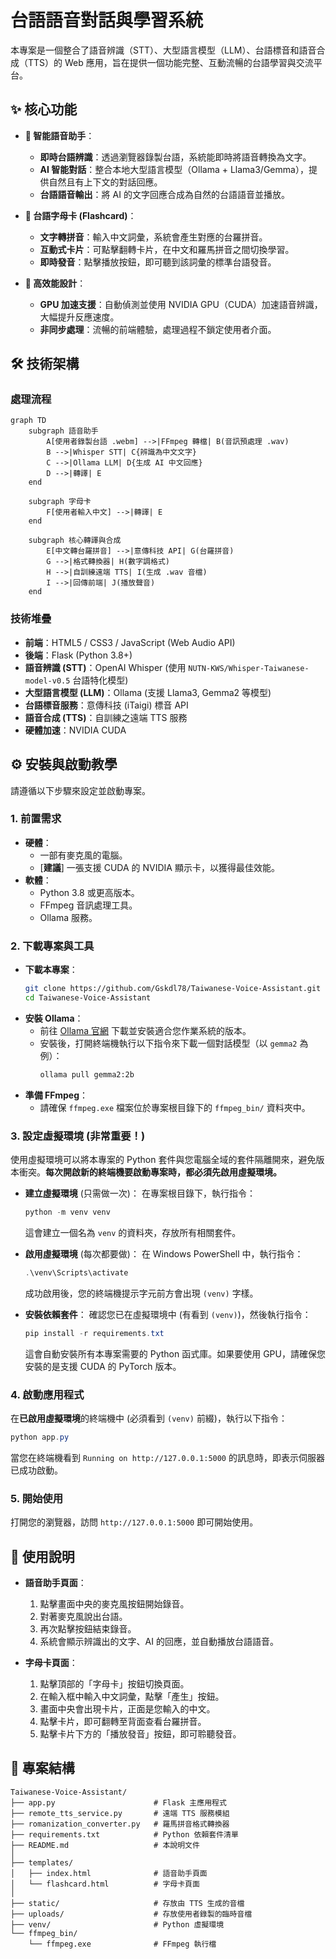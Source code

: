 # 台語語音對話與學習系統

本專案是一個整合了語音辨識（STT）、大型語言模型（LLM）、台語標音和語音合成（TTS）的 Web 應用，旨在提供一個功能完整、互動流暢的台語學習與交流平台。

## ✨ 核心功能

- **🤖 智能語音助手**：
  - **即時台語辨識**：透過瀏覽器錄製台語，系統能即時將語音轉換為文字。
  - **AI 智能對話**：整合本地大型語言模型（Ollama + Llama3/Gemma），提供自然且有上下文的對話回應。
  - **台語語音輸出**：將 AI 的文字回應合成為自然的台語語音並播放。

- **📇 台語字母卡 (Flashcard)**：
  - **文字轉拼音**：輸入中文詞彙，系統會產生對應的台羅拼音。
  - **互動式卡片**：可點擊翻轉卡片，在中文和羅馬拼音之間切換學習。
  - **即時發音**：點擊播放按鈕，即可聽到該詞彙的標準台語發音。

- **🚀 高效能設計**：
  - **GPU 加速支援**：自動偵測並使用 NVIDIA GPU（CUDA）加速語音辨識，大幅提升反應速度。
  - **非同步處理**：流暢的前端體驗，處理過程不鎖定使用者介面。

## 🛠️ 技術架構

### 處理流程
```mermaid
graph TD
    subgraph 語音助手
        A[使用者錄製台語 .webm] -->|FFmpeg 轉檔| B(音訊預處理 .wav)
        B -->|Whisper STT| C{辨識為中文文字}
        C -->|Ollama LLM| D{生成 AI 中文回應}
        D -->|轉譯| E
    end

    subgraph 字母卡
        F[使用者輸入中文] -->|轉譯| E
    end

    subgraph 核心轉譯與合成
        E[中文轉台羅拼音] -->|意傳科技 API| G(台羅拼音)
        G -->|格式轉換器| H(數字調格式)
        H -->|自訓練遠端 TTS| I(生成 .wav 音檔)
        I -->|回傳前端| J(播放聲音)
    end
```

### 技術堆疊
- **前端**：HTML5 / CSS3 / JavaScript (Web Audio API)
- **後端**：Flask (Python 3.8+)
- **語音辨識 (STT)**：OpenAI Whisper (使用 `NUTN-KWS/Whisper-Taiwanese-model-v0.5` 台語特化模型)
- **大型語言模型 (LLM)**：Ollama (支援 Llama3, Gemma2 等模型)
- **台語標音服務**：意傳科技 (iTaigi) 標音 API
- **語音合成 (TTS)**：自訓練之遠端 TTS 服務
- **硬體加速**：NVIDIA CUDA

## ⚙️ 安裝與啟動教學

請遵循以下步驟來設定並啟動專案。

### 1. 前置需求
- **硬體**：
  - 一部有麥克風的電腦。
  - [**建議**] 一張支援 CUDA 的 NVIDIA 顯示卡，以獲得最佳效能。
- **軟體**：
  - Python 3.8 或更高版本。
  - FFmpeg 音訊處理工具。
  - Ollama 服務。

### 2. 下載專案與工具
- **下載本專案**：
  ```bash
  git clone https://github.com/Gskdl78/Taiwanese-Voice-Assistant.git
  cd Taiwanese-Voice-Assistant
  ```
- **安裝 Ollama**：
  - 前往 [Ollama 官網](https://ollama.com/download) 下載並安裝適合您作業系統的版本。
  - 安裝後，打開終端機執行以下指令來下載一個對話模型（以 `gemma2` 為例）：
    ```bash
    ollama pull gemma2:2b
    ```
- **準備 FFmpeg**：
  - 請確保 `ffmpeg.exe` 檔案位於專案根目錄下的 `ffmpeg_bin/` 資料夾中。

### 3. 設定虛擬環境 (非常重要！)

使用虛擬環境可以將本專案的 Python 套件與您電腦全域的套件隔離開來，避免版本衝突。**每次開啟新的終端機要啟動專案時，都必須先啟用虛擬環境。**

- **建立虛擬環境** (只需做一次)：
  在專案根目錄下，執行指令：
  ```powershell
  python -m venv venv
  ```
  這會建立一個名為 `venv` 的資料夾，存放所有相關套件。

- **啟用虛擬環境** (每次都要做)：
  在 Windows PowerShell 中，執行指令：
  ```powershell
  .\venv\Scripts\activate
  ```
  成功啟用後，您的終端機提示字元前方會出現 `(venv)` 字樣。

- **安裝依賴套件**：
  確認您已在虛擬環境中 (有看到 `(venv)`)，然後執行指令：
  ```powershell
  pip install -r requirements.txt
  ```
  這會自動安裝所有本專案需要的 Python 函式庫。如果要使用 GPU，請確保您安裝的是支援 CUDA 的 PyTorch 版本。

### 4. 啟動應用程式

在**已啟用虛擬環境**的終端機中 (必須看到 `(venv)` 前綴)，執行以下指令：
```powershell
python app.py
```

當您在終端機看到 `Running on http://127.0.0.1:5000` 的訊息時，即表示伺服器已成功啟動。

### 5. 開始使用
打開您的瀏覽器，訪問 `http://127.0.0.1:5000` 即可開始使用。

## 📖 使用說明

- **語音助手頁面**：
  1. 點擊畫面中央的麥克風按鈕開始錄音。
  2. 對著麥克風說出台語。
  3. 再次點擊按鈕結束錄音。
  4. 系統會顯示辨識出的文字、AI 的回應，並自動播放台語語音。

- **字母卡頁面**：
  1. 點擊頂部的「字母卡」按鈕切換頁面。
  2. 在輸入框中輸入中文詞彙，點擊「產生」按鈕。
  3. 畫面中央會出現卡片，正面是您輸入的中文。
  4. 點擊卡片，即可翻轉至背面查看台羅拼音。
  5. 點擊卡片下方的「播放發音」按鈕，即可聆聽發音。

## 📁 專案結構
```
Taiwanese-Voice-Assistant/
├── app.py                      # Flask 主應用程式
├── remote_tts_service.py       # 遠端 TTS 服務模組
├── romanization_converter.py   # 羅馬拼音格式轉換器
├── requirements.txt            # Python 依賴套件清單
├── README.md                   # 本說明文件
│
├── templates/
│   ├── index.html              # 語音助手頁面
│   └── flashcard.html          # 字母卡頁面
│
├── static/                     # 存放由 TTS 生成的音檔
├── uploads/                    # 存放使用者錄製的臨時音檔
├── venv/                       # Python 虛擬環境
└── ffmpeg_bin/
    └── ffmpeg.exe              # FFmpeg 執行檔
```
